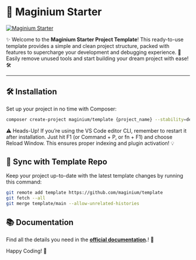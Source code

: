 # 🧩 **Maginium Starter**

[![Maginium Starter](https://i.ibb.co/ZGy9pMX/github-banner.png)](https://github.com/maginium/template)

✨ Welcome to the **Maginium Starter Project Template**! This ready-to-use template provides a simple and clean project structure, packed with features to supercharge your development and debugging experience. 🚀 Easily remove unused tools and start building your dream project with ease! 🛠️

---

## 🛠️ **Installation**

Set up your project in no time with Composer:

```bash
composer create-project maginium/template {project_name} --stability=dev
```

⚠️ Heads-Up!
If you’re using the VS Code editor CLI, remember to restart it after installation. Just hit F1 (or Command + P, or fn + F1) and choose Reload Window. This ensures proper indexing and plugin activation! 💡

## 🔄 Sync with Template Repo

Keep your project up-to-date with the latest template changes by running this command:

```bash
git remote add template https://github.com/maginium/template
git fetch --all
git merge template/main --allow-unrelated-histories
```

## 📚 Documentation

Find all the details you need in the **[official documentation](https://pixiedia.gitbook.io/maginium).**! 📖

Happy Coding! 🎉
